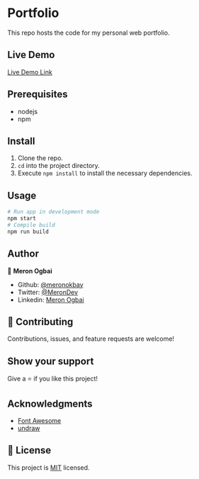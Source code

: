 # Portfolio

This repo hosts the code for my personal web portfolio.

## Live Demo

[Live Demo Link](https://meronogbai.me)

## Prerequisites

- nodejs
- npm

## Install

1. Clone the repo.
1. `cd` into the project directory.
1. Execute `npm install` to install the necessary dependencies.

## Usage

```bash
# Run app in development mode
npm start
# Compile build
npm run build
```

## Author

👤 **Meron Ogbai**

- Github: [@meronokbay](https://github.com/meronokbay)
- Twitter: [@MeronDev](https://twitter.com/MeronDev)
- Linkedin: [Meron Ogbai](https://linkedin.com/in/meron-ogbai/)

## 🤝 Contributing

Contributions, issues, and feature requests are welcome!

## Show your support

Give a ⭐️ if you like this project!

## Acknowledgments

- [Font Awesome](https://fontawesome.com/)
- [undraw](https://undraw.co/)

## 📝 License

This project is [MIT](./LICENSE) licensed.
